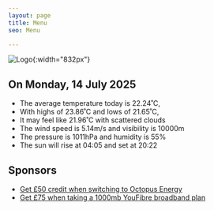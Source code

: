 ```yaml
---
layout: page
title: Menu
seo: Menu

---
```


![Logo](/images/logo.jpg){:width="832px"}

<!-- weather_marker starts -->
## On Monday, 14 July 2025

- The average temperature today is 22.24˚C,
- With highs of 23.86˚C and lows of 21.65˚C,
- It may feel like 21.96˚C with scattered clouds
- The wind speed is 5.14m/s and visibility is 10000m
- The pressure is 1011hPa and humidity is 55%
- The sun will rise at 04:05 and set at 20:22

<!-- weather_marker ends -->

## Sponsors

- [Get £50 credit when switching to Octopus Energy](https://bit.ly/3oD1nnS)
- [Get £75 when taking a 1000mb YouFibre broadband plan](https://aklam.io/91zWhU?)
